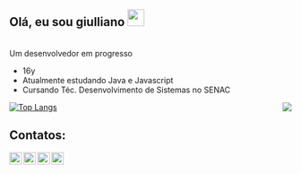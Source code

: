 ## Olá, eu sou giulliano <img src="https://c.tenor.com/SNL9_xhZl9oAAAAi/waving-hand-joypixels.gif" width="30px">
<br>
Um desenvolvedor em progresso

- 16y
- Atualmente estudando Java e Javascript
- Cursando Téc. Desenvolvimento de Sistemas no SENAC

<img src="https://c.tenor.com/S1bD9bb9TWYAAAAC/skeleton-sunglasses.gif" align="right" />

[![Top Langs](https://github-readme-stats.vercel.app/api/top-langs/?username=MoDasby&layout=compact&theme=nord)](https://github.com/anuraghazra/github-readme-stats)

## Contatos:
<a href="https://twitter.com/https://twitter.com/meeeeeeendes">
  <img align="left" alt="Meu Twitter" width="22px" src="https://cdn.jsdelivr.net/npm/simple-icons@v3/icons/twitter.svg" />
</a>
<a href="https://www.linkedin.com/in/giulliano-mendes/">
  <img align="left" alt="Meu Linkedin" width="22px" src="https://cdn.jsdelivr.net/npm/simple-icons@v3/icons/linkedin.svg" />
</a>
<a href="https://github.com/MoDasby">
  <img align="left" alt="Meu Github" width="22px" src="https://cdn.jsdelivr.net/npm/simple-icons@v3/icons/github.svg" />
</a>
<a href="https://t.me/MoDasby">
  <img align="left" alt="Meu Telegram" width="22px" src="https://cdn.jsdelivr.net/npm/simple-icons@v3/icons/telegram.svg" />
</a>
<br />